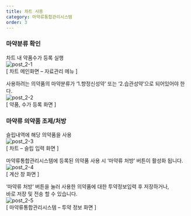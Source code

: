 ```yaml
---
title: 차트 사용
category: 마약류통합관리시스템
order: 3
---
```


### 마약분류 확인  

차트 내 약품수가 등록 실행  
![post_2-1]({{site.baseurl}}/images/docs/doc_1/post_2-1.png)  
[ 차트 메인화면 – 자료관리 메뉴 ]

사용하려는 의약품의 마약분류가 ‘1.향정신성약’ 또는 ‘2.습관성약’으로 되어있어야 한다.  
![post_2-2]({{site.baseurl}}/images/docs/doc_1/post_2-2.png)  
[ 약품, 수가 등록 화면 ]

### 마약류 의약품 조제/처방

슬립내역에 해당 의약품을 사용  
![post_2-3]({{site.baseurl}}/images/docs/doc_1/post_2-3.png)  
[ 차트 – 슬립 입력 화면 ]

마약류통합관리시스템에 등록된 의약품 사용 시 ‘마약류 처방’ 버튼이 활성화 됩니다.  
![post_2-4]({{site.baseurl}}/images/docs/doc_1/post_2-4.png)  
[ 계산 창 화면 ]

‘마약류 처방’ 버튼을 눌러 사용한 의약품에 대한 투약정보입력 후 저장하거나,  
바로 저장 및 전송 할 수 있습니다.  
![post_2-5]({{site.baseurl}}/images/docs/doc_1/post_2-5.png)  
[ 마약류통합관리시스템 – 투약 정보 화면 ]